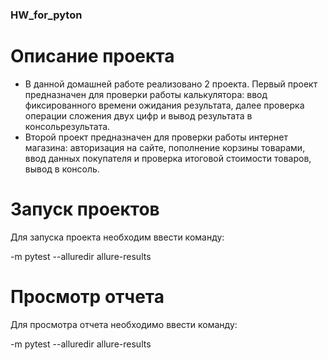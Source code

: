 ### **HW_for_pyton**

# Описание проекта
+ В данной домашней работе реализовано 2 проекта. 
Первый проект предназначен для проверки работы калькулятора: ввод фиксированного времени ожидания результата, далее проверка операции сложения двух цифр и вывод результата в консольрезультата.
+ Второй проект предназначен для проверки работы интернет магазина: авторизация на сайте, пополнение корзины товарами, ввод данных покупателя и проверка итоговой стоимости товаров, вывод в консоль.

# Запуск проектов

Для запуска проекта необходим ввести команду:

-m pytest --alluredir allure-results

# Просмотр отчета

Для просмотра отчета необходимо ввести команду:

-m pytest --alluredir allure-results




